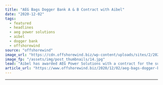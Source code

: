 ```yaml
---
title: "AEG Bags Dogger Bank A & B Contract with Aibel"
date: "2020-12-02"
tags: 
  - featured
  - headlines
  - aeg power solutions
  - aibel
  - dogger bank
  - offshorewind
source: "offshorewind"
image_url: "https://cdn.offshorewind.biz/wp-content/uploads/sites/2/2020/12/02114018/Aibel.jpg"
image_fp: "/assets/img/post_thumbnails/14.jpg"
lead: "Aibel has awarded AEG Power Solutions with a contract for the supply of its"
article_url: "https://www.offshorewind.biz/2020/12/02/aeg-bags-dogger-bank-a-b-contract-with-aibel/"
---
```


---
